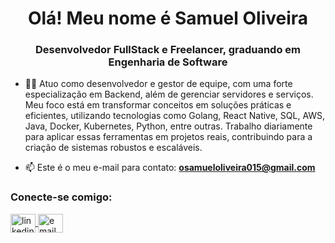 <h1 align="center">Olá! Meu nome é Samuel Oliveira</h1>
<h3 align="center">Desenvolvedor FullStack e Freelancer, graduando em Engenharia de Software</h3>

   - 👨‍💻 Atuo como desenvolvedor e gestor de equipe, com uma forte especialização em Backend, além de gerenciar servidores e serviços. Meu foco está em transformar conceitos em soluções práticas e eficientes, utilizando tecnologias como Golang, React Native, SQL, AWS, Java, Docker, Kubernetes, Python, entre outras. Trabalho diariamente para aplicar essas ferramentas em projetos reais, contribuindo para a criação de sistemas robustos e escaláveis.

- 📫 Este é o meu e-mail para contato: **osamueloliveira015@gmail.com**

<h3 align="left">Conecte-se comigo:</h3>
<p align="left">
  <a href="https://www.linkedin.com/in/samuel-oliveira-45398b1a6/" target="_blank">
    <img align="center" src="https://raw.githubusercontent.com/rahuldkjain/github-profile-readme-generator/master/src/images/icons/Social/linked-in-alt.svg" alt="linkedin" height="30" width="40" />
  </a>
  <a href="mailto:osamueloliveira015@gmail.com" target="_blank">
    <img align="center" src="https://upload.wikimedia.org/wikipedia/commons/thumb/7/7e/Gmail_icon_%282020%29.svg/512px-Gmail_icon_%282020%29.svg.png?20221017173631" alt="email" height="30" width="40" />
  </a>
</p>






